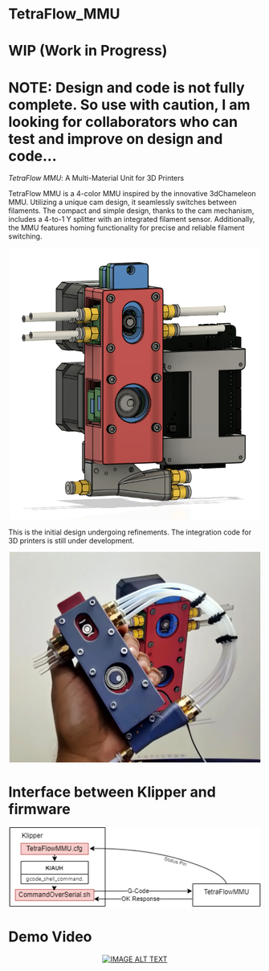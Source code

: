 
# TetraFlow_MMU
# WIP (Work in Progress)

# NOTE: Design and code is not fully complete. So use with caution, I am looking for collaborators who can test and improve on design and code... #

*TetraFlow MMU*: A Multi-Material Unit for 3D Printers

TetraFlow MMU is a 4-color MMU inspired by the innovative 3dChameleon MMU. Utilizing a unique cam design, it seamlessly switches between filaments. The compact and simple design, thanks to the cam mechanism, includes a 4-to-1 Y splitter with an integrated filament sensor. Additionally, the MMU features homing functionality for precise and reliable filament switching.

<p align="center">
    <img width=500 src="Images/render.png" alt="cad render">
</p>

This is the initial design undergoing refinements. The integration code for 3D printers is still under development.

<p align="center">
    <img width=500 src="Images/buildImage.jpg" alt="build image">
</p>

# Interface between Klipper and firmware
<p align="center">
    <img width=500 src="Images/diagram.png" alt="diagram">
</p>

# Demo Video

<div align="center">
  <a href="https://www.youtube.com/watch?v=IvIK14vktVs"><img src="https://img.youtube.com/vi/IvIK14vktVs/0.jpg" alt="IMAGE ALT TEXT"></a>
</div>
